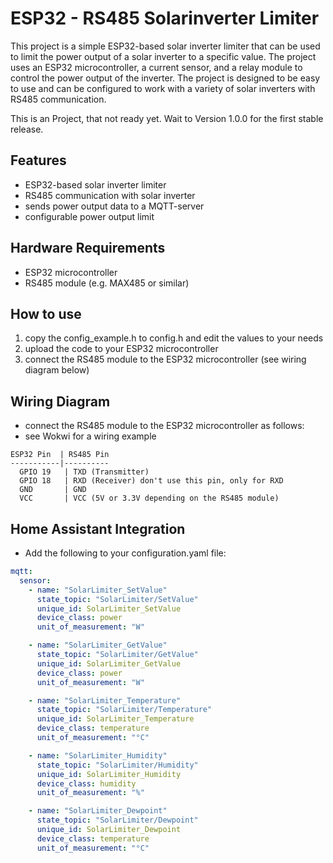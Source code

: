 # ESP32 - RS485 Solarinverter Limiter

This project is a simple ESP32-based solar inverter limiter that can be used to limit the power output of a solar inverter to a specific value. The project uses an ESP32 microcontroller, a current sensor, and a relay module to control the power output of the inverter. The project is designed to be easy to use and can be configured to work with a variety of solar inverters with RS485 communication.

This is an Project, that not ready yet. Wait to Version 1.0.0 for the first stable release.

## Features

- ESP32-based solar inverter limiter
- RS485 communication with solar inverter
- sends power output data to a MQTT-server
- configurable power output limit

## Hardware Requirements

- ESP32 microcontroller
- RS485 module (e.g. MAX485 or similar)

## How to use

1. copy the config_example.h to config.h and edit the values to your needs
2. upload the code to your ESP32 microcontroller
3. connect the RS485 module to the ESP32 microcontroller (see wiring diagram below)

## Wiring Diagram

- connect the RS485 module to the ESP32 microcontroller as follows:
- see Wokwi for a wiring example

```
ESP32 Pin  | RS485 Pin
-----------|----------
  GPIO 19   | TXD (Transmitter)
  GPIO 18   | RXD (Receiver) don't use this pin, only for RXD
  GND       | GND
  VCC       | VCC (5V or 3.3V depending on the RS485 module)
```

## Home Assistant Integration

- Add the following to your configuration.yaml file:

```yaml
mqtt:
  sensor:
    - name: "SolarLimiter_SetValue"
      state_topic: "SolarLimiter/SetValue"
      unique_id: SolarLimiter_SetValue
      device_class: power
      unit_of_measurement: "W"

    - name: "SolarLimiter_GetValue"
      state_topic: "SolarLimiter/GetValue"
      unique_id: SolarLimiter_GetValue
      device_class: power
      unit_of_measurement: "W"

    - name: "SolarLimiter_Temperature"
      state_topic: "SolarLimiter/Temperature"
      unique_id: SolarLimiter_Temperature
      device_class: temperature
      unit_of_measurement: "°C"

    - name: "SolarLimiter_Humidity"
      state_topic: "SolarLimiter/Humidity"
      unique_id: SolarLimiter_Humidity
      device_class: humidity
      unit_of_measurement: "%"

    - name: "SolarLimiter_Dewpoint"
      state_topic: "SolarLimiter/Dewpoint"
      unique_id: SolarLimiter_Dewpoint
      device_class: temperature
      unit_of_measurement: "°C"

```
